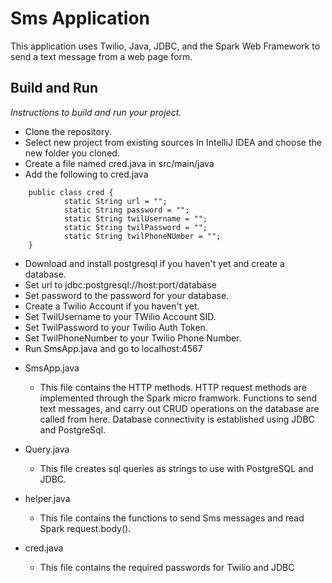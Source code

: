 # Sms Application

This application uses Twilio, Java, JDBC, and the Spark Web Framework to send a text message from a web page form.

## Build and Run
*Instructions to build and run your project.*
* Clone the repository.
* Select new project from existing sources In IntelliJ IDEA and choose the new folder you cloned.
* Create a file named cred.java in src/main/java
* Add the following to cred.java
```
	public class cred {
    		static String url = "";
    		static String password = "";
    		static String twilUsername = "";
    		static String twilPassword = "";
    		static String twilPhoneNUmber = "";
	}
```
* Download and install postgresql if you haven't yet and create a database.
* Set url to jdbc:postgresql://host:port/database
* Set password to the password for your database.
* Create a Twilio Account if you haven't yet.
* Set TwilUsername to your TWilio Account SID.
* Set TwilPassword to your Twilio Auth Token.
* Set TwilPhoneNumber to your Twilio Phone Number.
* Run SmsApp.java and go to localhost:4567

 - SmsApp.java
	 - This file contains the HTTP methods. HTTP request methods are implemented through the Spark micro framwork. Functions to send text messages, and carry out CRUD operations on the database are called from here. Database connectivity is established using JDBC and PostgreSql.

- Query.java
	-  This file creates sql queries as strings to use with PostgreSQL and JDBC.

- helper.java
	- This file contains the functions to send Sms messages and read Spark request.body().

- cred.java
	- This file contains the required passwords for Twilio and JDBC
